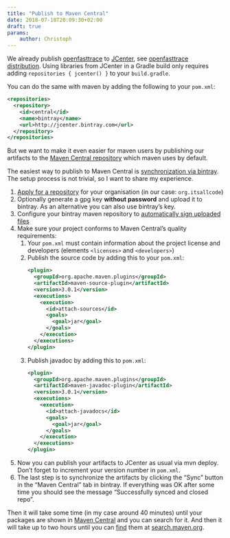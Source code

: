 ```yaml
---
title: "Publish to Maven Central"
date: 2018-07-18T20:09:30+02:00
draft: true
params:
    author: Christoph
---
```


We already publish [openfasttrace](https://github.com/itsallcode/openfasttrace/) to [JCenter](https://bintray.com/bintray/jcenter), see [openfasttrace distribution](https://bintray.com/itsallcode/itsallcode/openfasttrace). Using libraries from JCenter in a Gradle build only requires adding `repositories { jcenter() }` to your `build.gradle`.

You can do the same with maven by adding the following to your `pom.xml`:

```xml
<repositories>
  <repository>
    <id>central</id>
    <name>bintray</name>
    <url>http://jcenter.bintray.com</url>
  </repository>
</repositories>
```

But we want to make it even easier for maven users by publishing our artifacts to the [Maven Central repository](https://search.maven.org/) which maven uses by default.

The easiest way to publish to Maven Central is [synchronization via bintray](https://blog.bintray.com/2014/02/11/bintray-as-pain-free-gateway-to-maven-central/). The setup process is not trivial, so I want to share my experience.

1. [Apply for a repository](https://central.sonatype.org/pages/ossrh-guide.html) for your organisation (in our case: `org.itsallcode`)
2. Optionally generate a gpg key **without password** and upload it to bintray. As an alternative you can also use bintray’s key.
3. Configure your bintray maven repository to [automatically sign uploaded files](https://www.jfrog.com/confluence/display/BT/Managing+Uploaded+Content#ManagingUploadedContent-GPGSigning)
4. Make sure your project conforms to Maven Central’s quality requirements:
    1. Your `pom.xml` must contain information about the project license and developers (elements `<licenses>` and `<developers>`)
    2. Publish the source code by adding this to your `pom.xml`:
        ```xml
        <plugin>
          <groupId>org.apache.maven.plugins</groupId>
          <artifactId>maven-source-plugin</artifactId>
          <version>3.0.1</version>
          <executions>
            <execution>
              <id>attach-sources</id>
              <goals>
                <goal>jar</goal>
              </goals>
            </execution>
          </executions>
        </plugin>
        ```
    3. Publish javadoc by adding this to `pom.xml`:
        ```xml
        <plugin>
          <groupId>org.apache.maven.plugins</groupId>
          <artifactId>maven-javadoc-plugin</artifactId>
          <version>3.0.1</version>
          <executions>
            <execution>
              <id>attach-javadocs</id>
              <goals>
                <goal>jar</goal>
              </goals>
            </execution>
          </executions>
        </plugin>
        ```
5. Now you can publish your artifacts to JCenter as usual via mvn deploy. Don’t forget to increment your version number in `pom.xml`.
6. The last step is to synchronize the artifacts by clicking the “Sync” button in the “Maven Central” tab in bintray. If everything was OK after some time you should see the message “Successfully synced and closed repo”.

Then it will take some time (in my case around 40 minutes) until your packages are shown in [Maven Central](https://repo1.maven.org/maven2/org/itsallcode/openfasttrace/) and you can search for it. And then it will take up to two hours until you can [find](https://search.maven.org/#search%7Cga%7C1%7Copenfasttrace) them at [search.maven.org](https://search.maven.org/).